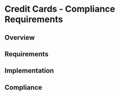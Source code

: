 # Credit Cards - Compliance Requirements

## Overview

## Requirements

## Implementation

## Compliance
